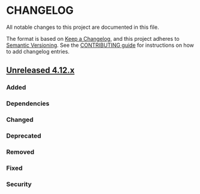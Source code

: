 # CHANGELOG
All notable changes to this project are documented in this file.

The format is based on [Keep a Changelog](https://keepachangelog.com/en/1.0.0/), and this project adheres to [Semantic Versioning](https://semver.org/spec/v2.0.0.html). See the [CONTRIBUTING guide](./CONTRIBUTING.md#Changelog) for instructions on how to add changelog entries.

## [Unreleased 4.12.x]

### Added

### Dependencies

### Changed

### Deprecated

### Removed

### Fixed

### Security

[Unreleased 4.12.x]: https://github.com/wazuh/wazuh-indexer/compare/4.11.1...4.12.0
